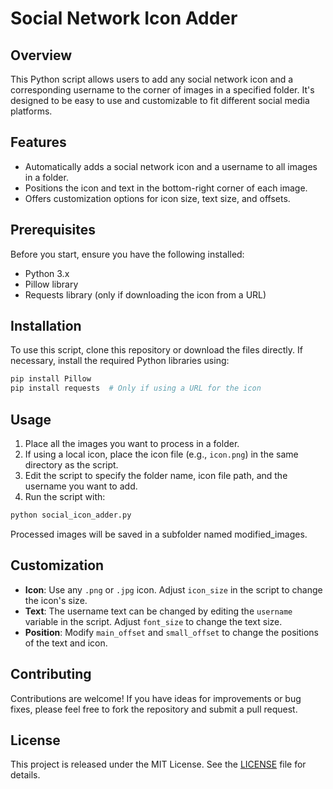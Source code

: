 # Social Network Icon Adder

## Overview
This Python script allows users to add any social network icon and a corresponding username to the corner of images in a specified folder. It's designed to be easy to use and customizable to fit different social media platforms.

## Features
- Automatically adds a social network icon and a username to all images in a folder.
- Positions the icon and text in the bottom-right corner of each image.
- Offers customization options for icon size, text size, and offsets.

## Prerequisites
Before you start, ensure you have the following installed:
- Python 3.x
- Pillow library
- Requests library (only if downloading the icon from a URL)

## Installation
To use this script, clone this repository or download the files directly. If necessary, install the required Python libraries using:

```bash
pip install Pillow
pip install requests  # Only if using a URL for the icon
```

## Usage
1. Place all the images you want to process in a folder.
2. If using a local icon, place the icon file (e.g., `icon.png`) in the same directory as the script.
3. Edit the script to specify the folder name, icon file path, and the username you want to add.
4. Run the script with:

```bash
python social_icon_adder.py
```

Processed images will be saved in a subfolder named modified_images.

## Customization
- **Icon**: Use any `.png` or `.jpg` icon. Adjust `icon_size` in the script to change the icon's size.
- **Text**: The username text can be changed by editing the `username` variable in the script. Adjust `font_size` to change the text size.
- **Position**: Modify `main_offset` and `small_offset` to change the positions of the text and icon.

## Contributing
Contributions are welcome! If you have ideas for improvements or bug fixes, please feel free to fork the repository and submit a pull request.

## License
This project is released under the MIT License. See the [LICENSE](LICENSE) file for details.
